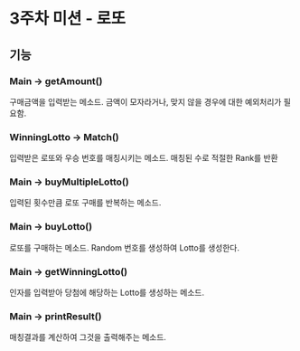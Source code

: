 # 3주차 미션 - 로또

## 기능

### Main -> getAmount() 

구매금액을 입력받는 메소드. 금액이 모자라거나, 맞지 않을 경우에 대한 예외처리가 필요함.

### WinningLotto -> Match()

입력받은 로또와 우승 번호를 매칭시키는 메소드.
매칭된 수로 적절한 Rank를 반환

### Main -> buyMultipleLotto()

입력된 횟수만큼 로또 구매를 반복하는 메소드.

### Main -> buyLotto()

로또를 구매하는 메소드. Random 번호를 생성하여 Lotto를 생성한다.

### Main -> getWinningLotto()

인자를 입력받아 당첨에 해당하는 Lotto를 생성하는 메소드.

### Main -> printResult()

매칭결과를 계산하여 그것을 출력해주는 메소드.